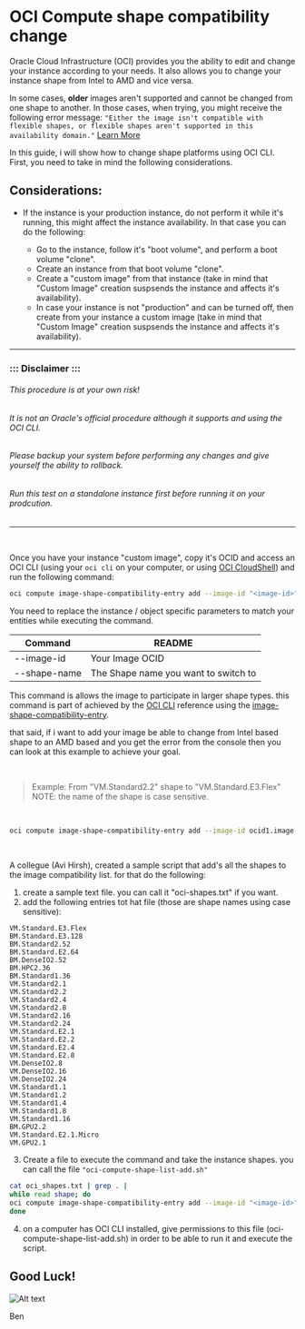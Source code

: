 # OCI Compute shape compatibility change

Oracle Cloud Infrastructure (OCI) provides you the ability to edit and change your instance according to your needs. 
It also allows you to change your instance shape from Intel to AMD and vice versa.

In some cases, **older** images aren't supported and cannot be changed from one shape to another.
In those cases, when trying, you might receive the following error message:
`"Either the image isn't compatible with flexible shapes, or flexible shapes aren't supported in this availability domain."` [Learn More](https://www.npmjs.org/browse/keyword/markdown-it-plugin)


In this guide, i will show how to change shape platforms using OCI CLI.
First, you need to take in mind the following considerations.

## Considerations:
- If the instance is your production instance, do not perform it while it's running, this might affect the instance availability. In that case you can do the following:
  * Go to the instance, follow it's "boot volume", and perform a boot volume "clone".
  * Create an instance from that boot volume "clone".
  * Create a "custom image" from that instance (take in mind that "Custom Image" creation suspsends the 
  instance and affects it's availability).


  - In case your instance is not "production" and can be turned off, then create from your instance a custom image (take in mind that "Custom Image" creation suspsends the 
  instance and affects it's availability).
----
### ::: Disclaimer :::
###### This procedure is at your own risk!
###### It is not an Oracle's official procedure although it supports and using the OCI CLI.
###### Please backup your system before performing any changes and give yourself the ability to rollback.
###### Run this test on a standalone instance first before running it on your prodcution.
----

&nbsp;

Once you have your instance "custom image", copy it's OCID and access an OCI CLI (using your `oci cli` on your computer, or using [OCI CloudShell]) and run the following command:

```sh
oci compute image-shape-compatibility-entry add --image-id "<image-id>" --shape-name "$shape"
```

You need to replace the instance / object specific parameters to match your entities while executing the command.

| Command | README |
| ------ | ------ |
| --image-id | Your Image OCID |
| --shape-name | The Shape name you want to switch to |


This command is allows the image to participate in larger shape types. this command is part of achieved by the [OCI CLI] reference using the [image-shape-compatibility-entry].

that said, if i want to add your image be able to change from Intel based shape to an AMD based and you get the error from the console then you can look at this example to achieve your goal.

&nbsp;

> Example:
>  From "VM.Standard2.2" shape to "VM.Standard.E3.Flex"&nbsp;
&nbsp;
> NOTE: the name of the shape is case sensitive.

&nbsp;

```sh
oci compute image-shape-compatibility-entry add --image-id ocid1.image.oc1.eu-frankfurt-1.aaaabc543677.hellow0rldh3rewearegenerating50metextforexamples1234556 --shape-name VM.Standard.E3.Flex
```

&nbsp;
&nbsp;
&nbsp;
&nbsp;
&nbsp;
&nbsp;

A collegue (Avi Hirsh), created a sample script that add's all the shapes to the image compatibility list.
for that do the following:
1. create a sample text file. you can call it "oci-shapes.txt" if you want.
2. add the following entries tot hat file (those are shape names using case sensitive):
```
VM.Standard.E3.Flex
BM.Standard.E3.128
BM.Standard2.52
BM.Standard.E2.64
BM.DenseIO2.52
BM.HPC2.36
BM.Standard1.36
VM.Standard2.1
VM.Standard2.2
VM.Standard2.4
VM.Standard2.8
VM.Standard2.16
VM.Standard2.24
VM.Standard.E2.1
VM.Standard.E2.2
VM.Standard.E2.4
VM.Standard.E2.8
VM.DenseIO2.8
VM.DenseIO2.16
VM.DenseIO2.24
VM.Standard1.1
VM.Standard1.2
VM.Standard1.4
VM.Standard1.8
VM.Standard1.16
BM.GPU2.2
VM.Standard.E2.1.Micro
VM.GPU2.1
```




3. Create a file to execute the command and take the instance shapes. you can call the file `"oci-compute-shape-list-add.sh"`

```sh
cat oci_shapes.txt | grep . |
while read shape; do
oci compute image-shape-compatibility-entry add --image-id "<image-id>" --shape-name "$shape"
done
```
4. on a computer has OCI CLI installed, give permissions to this file (oci-compute-shape-list-add.sh) in order to be able to run it and execute the script.


[//]: # (Links reference)


   [OCI CLI]: <https://docs.oracle.com/en-us/iaas/Content/API/Concepts/cliconcepts.htm>
   [image-shape-compatibility-entry]: <https://docs.oracle.com/en-us/iaas/tools/oci-cli/2.21.0/oci_cli_docs/cmdref/compute/image-shape-compatibility-entry.html>
   [OCI CloudShell]: <https://ocikb.com/oci-cli>




**Good Luck!**
----

![Alt text][id]

[id]: https://octodex.github.com/images/daftpunktocat-thomas.gif  "Stay Creative"



Ben
